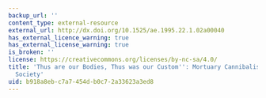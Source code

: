 ```yaml
---
backup_url: ''
content_type: external-resource
external_url: http://dx.doi.org/10.1525/ae.1995.22.1.02a00040
has_external_licence_warning: true
has_external_license_warning: true
is_broken: ''
license: https://creativecommons.org/licenses/by-nc-sa/4.0/
title: 'Thus are our Bodies, Thus was our Custom'': Mortuary Cannibalism in an Amazonian
  Society'
uid: b918a8eb-c7a7-454d-b0c7-2a33623a3ed8
---
```


